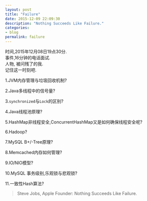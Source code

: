 ```yaml
---
layout: post
title: "Failure"
date: 2015-12-09 22:09:30
description: "Nothing Succeeds Like Failure."
categories:
- blog
permalink: failure
---
```


时间,2015年12月08日19点30分.  
事件,16分钟的电话面试.  
人物, 被问残了的我.  
记住这一时刻吧.

1.JVM内存管理与垃圾回收机制?

2.Java多线程中的信号量?

3.`synchronized`与`Lock`的区别?

4.Java线程池原理?

5.HashMap非线程安全,ConcurrentHashMap又是如何确保线程安全呢?

6.Hadoop?

7.MySQL B+/-Tree原理?

8.Memcached内存如何管理?

9.IO/NIO模型?

10.MySQL 事务级别,乐观锁与悲观锁?

11.一致性Hash算法?  
      
> Steve Jobs, Apple Founder: Nothing Succeeds Like Failure.
